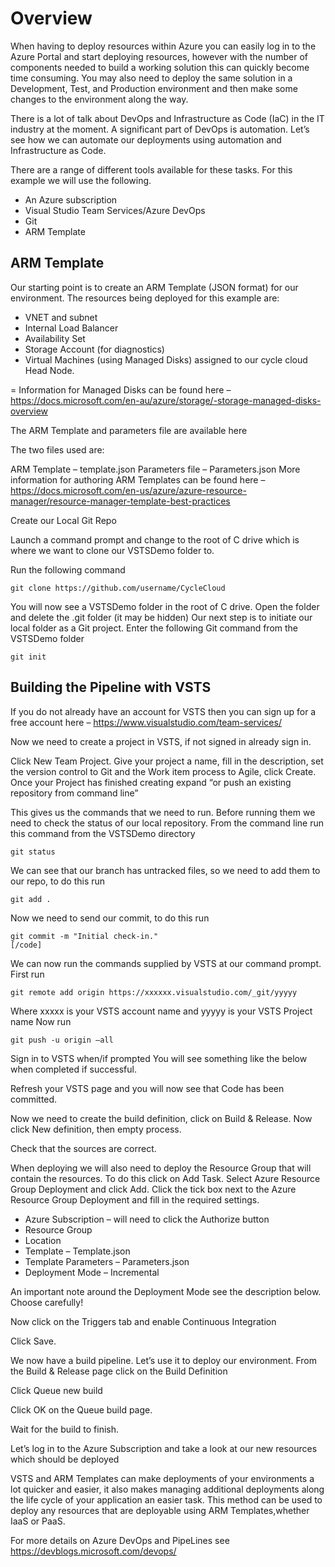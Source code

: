 # Overview

When having to deploy resources within Azure you can easily log in to the Azure Portal and start deploying resources, however with the number of components needed to build a working solution this can quickly become time consuming. You may also need to deploy the same solution in a Development, Test, and Production environment and then make some changes to the environment along the way.

There is a lot of talk about DevOps and Infrastructure as Code (IaC) in the IT industry at the moment. A significant part of DevOps is automation. Let’s see how we can automate our deployments using automation and Infrastructure as Code.

There are a range of different tools available for these tasks. For this example we will use the following.

- An Azure subscription
- Visual Studio Team Services/Azure DevOps
- Git
- ARM Template

## ARM Template

Our starting point is to create an ARM Template (JSON format) for our environment. The resources being deployed for this example are:

- VNET and subnet
- Internal Load Balancer
- Availability Set
- Storage Account (for diagnostics)
 - Virtual Machines (using Managed Disks) assigned to our cycle cloud Head Node.

= Information for Managed Disks can be found here – https://docs.microsoft.com/en-au/azure/storage/-storage-managed-disks-overview

The ARM Template and parameters file are available here

The two files used are:

ARM Template – template.json
Parameters file – Parameters.json
More information for authoring ARM Templates can be found here – https://docs.microsoft.com/en-us/azure/azure-resource-manager/resource-manager-template-best-practices

Create our Local Git Repo

Launch a command prompt and change to the root of C drive which is where we want to clone our VSTSDemo folder to.

Run the following command

```
git clone https://github.com/username/CycleCloud
```
You will now see a VSTSDemo folder in the root of C drive. Open the folder and delete the .git folder (it may be hidden)
Our next step is to initiate our local folder as a Git project.
Enter the following Git command from the VSTSDemo folder

```
git init
```

## Building the Pipeline with VSTS

If you do not already have an account for VSTS then you can sign up for a free account here – https://www.visualstudio.com/team-services/

Now we need to create a project in VSTS, if not signed in already sign in.

Click New Team Project.
Give your project a name, fill in the description, set the version control to Git and the Work item process to Agile, click Create.
Once your Project has finished creating expand “or push an existing repository from command line”

This gives us the commands that we need to run. Before running them we need to check the status of our local repository. From the command line run this command from the VSTSDemo directory

```
git status
```
 
We can see that our branch has untracked files, so we need to add them to our repo, to do this run

```
git add .
```

Now we need to send our commit, to do this run

```
git commit -m "Initial check-in."
[/code]
```

We can now run the commands supplied by VSTS at our command prompt. First run

```
git remote add origin https://xxxxxx.visualstudio.com/_git/yyyyy
```

Where xxxxx is your VSTS account name and yyyyy is your VSTS Project name
Now run

```
git push -u origin –all
```

Sign in to VSTS when/if prompted
You will see something like the below when completed if successful.

Refresh your VSTS page and you will now see that Code has been committed.

Now we need to create the build definition, click on Build & Release. Now click New definition, then empty process.

Check that the sources are correct.

When deploying we will also need to deploy the Resource Group that will contain the resources. To do this click on Add Task. Select Azure Resource Group Deployment and click Add.
Click the tick box next to the Azure Resource Group Deployment and fill in the required settings.

- Azure Subscription – will need to click the  Authorize button
- Resource Group
- Location
- Template – Template.json
- Template Parameters – Parameters.json
- Deployment Mode – Incremental

An important note around the Deployment Mode see the description below. Choose carefully!

Now click on the Triggers tab and enable Continuous Integration

Click Save.

We now have a build pipeline. Let’s use it to deploy our environment. From the Build & Release page click on the Build Definition

Click Queue new build

Click OK on the Queue build page.

Wait for the build to finish.

Let’s log in to the Azure Subscription and take a look at our new resources which should be deployed

VSTS and ARM Templates can make deployments of your environments a lot quicker and easier, it also makes managing additional deployments along the life cycle of your application an easier task. This method can be used to deploy any resources that are deployable using ARM Templates,whether IaaS or PaaS.

For more details on Azure DevOps and PipeLines see https://devblogs.microsoft.com/devops/ 